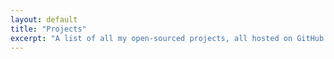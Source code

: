 ```yaml
---
layout: default
title: "Projects"
excerpt: "A list of all my open-sourced projects, all hosted on GitHub. Fair warning: some of them are not maintained anymore."
---
```

<!-- <div class="header-section">
  <img src="/images/section-projects.jpg" alt="Photography by Negative Space" />
  <h1 class="header-section__h1">Development Projects</h1>
</div>

When I can, I try to invest a lot of time in open-source projects. Here are a few of them I initiated myself:

<ul class="reset-bullet">
{% for project in site.data.projects %}
  <li class="article  container">
    <a class="article__link" href="/projects/{{ project.project_url }}">
      <h3 class="article__h3">{{ project.name }}</h3>
      <time class="article__date" datetime="{{ project.date | date: "%Y-%m-%d" }}">{{ project.project_date }}</time>
      <p class="article__excerpt">{{ project.description }}</p>
      <img class="portrait--small" src="{{ project.image_url }}" alt="{{ project.name }} Image"/>
    </a>
    <p class="article__url">
      <svg style="width:15px;height:15px; margin-right: 3px;" xmlns="http://www.w3.org/2000/svg" viewBox="-187 61.7 24 24">
        <path fill="#0047BB" d="M-172.3 61.7v2.7h4.8l-13.1 13.1 1.9 1.9 13.1-13.1v4.8h2.7v-9.3m-2.8 21.3h-18.7V64.4h9.3v-2.7h-9.3c-1.5 0-2.7 1.2-2.7 2.7v18.7c0 1.5 1.2 2.7 2.7 2.7h18.7c1.5 0 2.7-1.2 2.7-2.7v-9.3h-2.7v9.3z"/>
      </svg>
      <a href="{{ project.project_web }}" target="_blank">{{ project.name }}'s Web</a>
    </p>
  </li>
{% endfor %} -->
